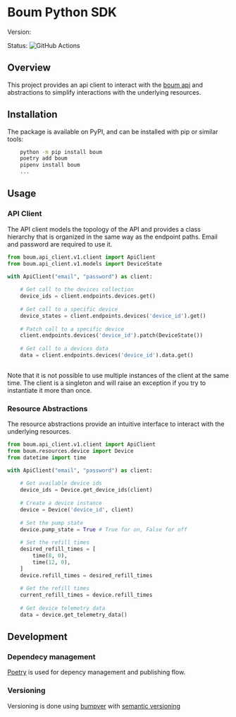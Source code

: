 # Boum Python SDK
Version: 

Status: ![GitHub Actions](https://github.com/boum-garden/sdk/actions/workflows/main.yml/badge.svg)

## Overview

This project provides an api client to interact with the [boum api](https://api.boum.us/swagger) and abstractions to 
simplify interactions with the underlying resources.


## Installation

The package is available on PyPI, and can be installed with pip or similar tools:

```bash
    python -m pip install boum
    poetry add boum
    pipenv install boum
    ...
```


## Usage

### API Client

The API client models the topology of the API and provides a class hierarchy that is organized in the same way as the 
endpoint paths. Email and password are required to use it.

```python
from boum.api_client.v1.client import ApiClient
from boum.api_client.v1.models import DeviceState

with ApiClient("email", "password") as client:
    
    # Get call to the devices collection
    device_ids = client.endpoints.devices.get()
    
    # Get call to a specific device 
    device_states = client.endpoints.devices('device_id').get()
    
    # Patch call to a specific device
    client.endpoints.devices('device_id').patch(DeviceState())
    
    # Get call to a devices data
    data = client.endpoints.devices('device_id').data.get()
    
```

Note that it is not possible to use multiple instances of the client at the same time. The client is a singleton and
will raise an exception if you try to instantiate it more than once.


### Resource Abstractions

The resource abstractions provide an intuitive interface to interact with the underlying resources.

```python
from boum.api_client.v1.client import ApiClient
from boum.resources.device import Device
from datetime import time

with ApiClient("email", "password") as client:
    
    # Get available device ids
    device_ids = Device.get_device_ids(client)
    
    # Create a device instance
    device = Device('device_id', client)
    
    # Set the pump state
    device.pump_state = True # True for on, False for off
    
    # Set the refill times
    desired_refill_times = [
        time(8, 0),
        time(12, 0),
    ]
    device.refill_times = desired_refill_times
    
    # Get the refill times
    current_refill_times = device.refill_times
    
    # Get device telemetry data
    data = device.get_telemetry_data()
```


## Development

### Dependecy management

[Poetry](https://python-poetry.org/) is used for depency management and publishing flow.


### Versioning

Versioning is done using [bumpver](https://pypi.org/project/bumpver/) 
with [semantic versioning](https://semver.org/)



